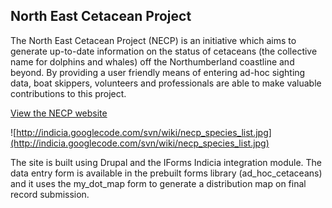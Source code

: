 ## North East Cetacean Project ##

The North East Cetacean Project (NECP) is an initiative which aims to generate up-to-date information on the status of cetaceans (the collective name for dolphins and whales) off the Northumberland coastline and beyond. By providing a user friendly means of entering ad-hoc sighting data, boat skippers, volunteers and professionals are able to make valuable contributions to this project.

[View the NECP website](http://www.northeastcetaceans.org.uk/)

![http://indicia.googlecode.com/svn/wiki/necp_species_list.jpg](http://indicia.googlecode.com/svn/wiki/necp_species_list.jpg)

The site is built using Drupal and the IForms Indicia integration module. The data entry form is available in the prebuilt forms library (ad\_hoc\_cetaceans) and it uses the my\_dot\_map form to generate a distribution map on final record submission.
